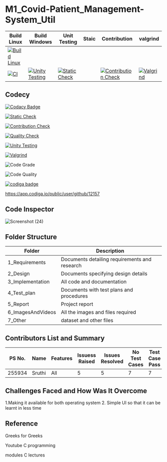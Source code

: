 # M1_Covid-Patient_Management-System_Util


| Build Linux | Build Windows | Unit Testing | Staic | Contribution | valgrind |
| -------- | -------- | -------- | ------ | ----- | ----- |
| [![Build Linux](https://github.com/12157/M1-Covid-Patient_Management-System_Util/actions/workflows/Build.yml/badge.svg)](https://github.com/12157/M1-Covid-Patient_Management-System_Util/actions/workflows/Build.yml) | 
[![CI](https://github.com/12157/M1-Covid-Patient_Management-System_Util/actions/workflows/main.yml/badge.svg)](https://github.com/12157/M1-Covid-Patient_Management-System_Util/actions/workflows/main.yml) | [![Unity Testing](https://github.com/12157/M1-Covid-Patient_Management-System_Util/actions/workflows/Unity.yml/badge.svg)](https://github.com/12157/M1-Covid-Patient_Management-System_Util/actions/workflows/Unity.yml) | [![Static Check](https://github.com/12157/M1-Covid-Patient_Management-System_Util/actions/workflows/Static.yml/badge.svg)](https://github.com/12157/M1-Covid-Patient_Management-System_Util/actions/workflows/Static.yml) | | [![Contribution Check](https://github.com/12157/M1-Covid-Patient_Management-System_Util/actions/workflows/Contribution.yml/badge.svg)](https://github.com/12157/M1-Covid-Patient_Management-System_Util/actions/workflows/Contribution.yml) | [![Valgrind](https://github.com/12157/M1-Covid-Patient_Management-System_Util/actions/workflows/Valgrind.yml/badge.svg)](https://github.com/12157/M1-Covid-Patient_Management-System_Util/actions/workflows/Valgrind.yml) |
## Codecy
[![Codacy Badge](https://app.codacy.com/project/badge/Grade/3902039a25af4d399b3267f3bb514c11)](https://www.codacy.com/gh/12157/M1_Covid-Management-System_Util/dashboard?utm_source=github.com&amp;utm_medium=referral&amp;utm_content=12157/M1_Covid-Management-System_Util&amp;utm_campaign=Badge_Grade) 






[![Static Check](https://github.com/12157/M1-Covid-Patient_Management-System_Util/actions/workflows/Static.yml/badge.svg)](https://github.com/12157/M1-Covid-Patient_Management-System_Util/actions/workflows/Static.yml)

[![Contribution Check](https://github.com/12157/M1-Covid-Patient_Management-System_Util/actions/workflows/Contribution.yml/badge.svg)](https://github.com/12157/M1-Covid-Patient_Management-System_Util/actions/workflows/Contribution.yml)

[![Quality Check](https://github.com/12157/M1-Covid-Patient_Management-System_Util/actions/workflows/Quality.yml/badge.svg)](https://github.com/12157/M1-Covid-Patient_Management-System_Util/actions/workflows/Quality.yml)



[![Unity Testing](https://github.com/12157/M1-Covid-Patient_Management-System_Util/actions/workflows/Unity.yml/badge.svg)](https://github.com/12157/M1-Covid-Patient_Management-System_Util/actions/workflows/Unity.yml)



[![Valgrind](https://github.com/12157/M1-Covid-Patient_Management-System_Util/actions/workflows/Valgrind.yml/badge.svg)](https://github.com/12157/M1-Covid-Patient_Management-System_Util/actions/workflows/Valgrind.yml)

![Code Grade](https://api.codiga.io/project/31487/status/svg)

![Code Quality](https://api.codiga.io/project/31487/score/svg)

<a href="https://app.codiga.io/public/user/github/12157">
   <img src="https://api.codiga.io/public/badge/user/github/12157?style=light" alt="codiga badge" />
</a>

https://app.codiga.io/public/user/github/12157

## Code Inspector

![Screenshot (24)](https://user-images.githubusercontent.com/62583721/156139293-1b9a34ea-fdbd-4a4b-a020-d065b2808517.png)

## Folder Structure
| Folder|	Description|
|---| ----|
| 1_Requirements|	Documents detailing requirements and research|
| 2_Design |	Documents specifying design details|
| 3_Implementation |	All code and documentation|
| 4_Test_plan |	Documents with test plans and procedures|
| 5_Report |	Project report|
| 6_ImagesAndVideos	| All the images and files required|
| 7_Other |	dataset and other files|

## Contributors List and Summary
| PS No.|	Name |	Features |	Issuess Raised |	Issues Resolved	| No Test Cases	| Test Case Pass|
|---| ---- | -------| -------| -----| ----|---|
|255934|	Sruthi|	All |	5	| 5	| 7	| 7|

## Challenges Faced and How Was It Overcome
1.Making it available for both operating system 
2. Simple UI so that it can be learnt in less time

## Reference

Greeks for Greeks

Youtube C programming

modules C lectures
